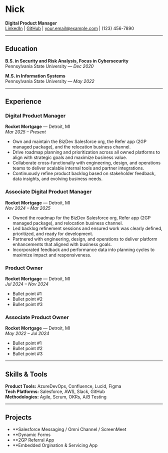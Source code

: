 # Nick
**Digital Product Manager**  
[LinkedIn](https://linkedin.com/in/yourprofile) | [GitHub](https://github.com/yourusername) | your.email@example.com | (123) 456-7890

---

## Education

**B.S. in Security and Risk Analysis, Focus in Cybersecurity**  
Pennsylvania State University — *Dec 2020*

**M.S. in Information Systems**  
Pennsylvania State University — *May 2022*

---

## Experience 

### **Digital Product Manager**  
**Rocket Mortgage** — Detroit, MI  
*Mar 2025 – Present*  
- Own and maintain the BizDev Salesforce org, the Refer app (2GP managed package), and the relocation business channel.  
- Drive roadmap planning and prioritization across all owned platforms to align with strategic goals and maximize business value.  
- Collaborate cross-functionally with engineering, design, and operations teams to deliver scalable internal tools and partner integrations.  
- Continuously refine product backlog based on stakeholder feedback, data insights, and evolving business needs.

### **Associate Digital Product Manager**  
**Rocket Mortgage** — Detroit, MI  
*Nov 2024 – Mar 2025*  
- Owned the roadmap for the BizDev Salesforce org, Refer app (2GP managed package), and relocation business channel.  
- Led backlog refinement sessions and ensured work was clearly defined, prioritized, and ready for development.  
- Partnered with engineering, design, and operations to deliver platform enhancements that aligned with business goals.  
- Incorporated feedback and performance data into planning cycles to maximize impact and responsiveness.

### **Product Owner**  
**Rocket Mortgage** — Detroit, MI  
*Jul 2024 – Nov 2024*  
- Bullet point #1  
- Bullet point #2  
- Bullet point #3  

### **Associate Product Owner**  
**Rocket Mortgage** — Detroit, MI  
*May 2022 – Jul 2024*  
- Bullet point #1  
- Bullet point #2  
- Bullet point #3  

---

## Skills & Tools

**Product Tools:** AzureDevOps, Confluence, Lucid, Figma  
**Tech Platforms:** Salesforce, AWS, Slack, GitHub  
**Methodologies:** Agile, Scrum, OKRs, A/B Testing 

---

## Projects

- **Salesforce Messaging / Omni Channel / ScreenMeet
- **Dynamic Forms
- **2GP Referral App
- **Embedded Orgination & Servicing App